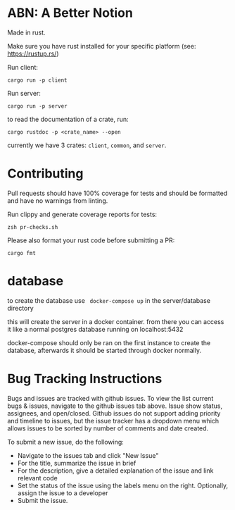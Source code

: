 # ABN: A Better Notion

Made in rust.

Make sure you have rust installed for your specific platform (see: https://rustup.rs/)

Run client:

```
cargo run -p client
```

Run server:

```
cargo run -p server
```

to read the documentation of a crate, run:

```
cargo rustdoc -p <crate_name> --open
```

currently we have 3 crates: `client`, `common`, and `server`.

# Contributing

Pull requests should have 100% coverage for tests and should be formatted and have no warnings from linting.

Run clippy and generate coverage reports for tests:

```
zsh pr-checks.sh
```

Please also format your rust code before submitting a PR:

```
cargo fmt
```

# database

to create the database use ` docker-compose up` in the server/database directory

this will create the server in a docker container. from there you can access it like a normal postgres database running on localhost:5432

docker-compose should only be ran on the first instance to create the database, afterwards it should be started through docker normally.

# Bug Tracking Instructions
Bugs and issues are tracked with github issues. To view the list current bugs & issues, navigate to the github issues tab above. Issue show status, assignees, and open/closed. Github issues do not support adding priority and timeline to issues, but the issue tracker has a dropdown menu which allows issues to be sorted by number of comments and date created.

To submit a new issue, do the following:

- Navigate to the issues tab and click "New Issue"
- For the title, summarize the issue in brief
- For the description, give a detailed explanation of the issue and link relevant code
- Set the status of the issue using the labels menu on the right. Optionally, assign the issue to a developer
- Submit the issue.
